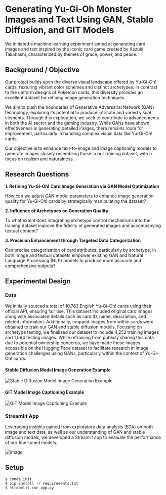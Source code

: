 # Generating Yu-Gi-Oh Monster Images and Text Using GAN, Stable Diffusion, and GIT Models
We initiated a machine learning experiment aimed at generating card images and text inspired by the iconic card game created by Kazuki Takahashi, characterized by themes of grace, power, and peace.

## Background / Objective 
Our project builds upon the diverse visual landscape offered by Yu-Gi-Oh! cards, featuring vibrant color schemes and distinct archetypes. In contrast to the uniform designs of Pokémon cards, this diversity provides an excellent dataset for refining image generation techniques.

We aim to push the boundaries of Generative Adversarial Network (GAN) technology, exploring its potential to produce intricate and varied visual elements. Through this exploration, we seek to contribute to advancements in both the AI sector and the gaming industry. While GANs have shown effectiveness in generating detailed images, there remains room for improvement, particularly in handling complex visual data like Yu-Gi-Oh! cards.

Our objective is to enhance text-to-image and image captioning models to generate images closely resembling those in our training dataset, with a focus on realism and naturalness.

## Research Questions
**1. Refining Yu-Gi-Oh! Card Image Generation via GAN Model Optimization**

How can we adjust GAN model parameters to enhance image generation quality for Yu-Gi-Oh! cards by strategically manipulating the dataset?

**2. Influence of Archetypes on Generation Quality**
   
To what extent does integrating archetype control mechanisms into the training dataset improve the fidelity of generated images and accompanying textual content?

**3. Precision Enhancement through Targeted Data Categorization**

Can precise categorization of card attributes, particularly by archetype, in both image and textual datasets empower existing GAN and Natural Language Processing (NLP) models to produce more accurate and comprehensive outputs?

## Experimental Design
### Data
We initially sourced a total of 10,763 English Yu-Gi-Oh! cards using their official API, ensuring fair use. This dataset included original card images along with associated details such as card ID, name, description, and related information. Additionally, cropped images from within cards were obtained to train our GAN and stable diffusion models. Focusing on archetype testing, we finalized our dataset to include 4,252 training images and 1,064 testing images. While refraining from publicly sharing this data due to potential ownership concerns, we have made these images accessible on the Hugging Face dataset to facilitate research in image generation challenges using GANs, particularly within the context of Yu-Gi-Oh! cards.

#### Stable Diffusion Model Image Generation Example
![Stable Diffusion Model Image Generation Example](https://github.com/nogibjj/Generating-Yu-Gi-Oh-Monsters-From-Archetypes/assets/141780408/46949cd7-d554-4915-8934-813e64c674e9)

#### GIT Model Image Captioning Example
![GIT Model Image Captioning Example](https://github.com/nogibjj/Generating-Yu-Gi-Oh-Monsters-From-Archetypes/assets/141780408/be2b1419-8215-42d5-b282-842dfd2aa91c)

### Streamlit App
Leveraging insights gained from exploratory data analysis (EDA) on both image and text data, as well as our understanding of GAN and stable diffusion models, we developed a Streamlit app to evaluate the performance of our fine-tuned models.

![image](https://github.com/nogibjj/Generating-Yu-Gi-Oh-Monsters-From-Archetypes/assets/141780408/14ae9d07-9ab9-4e4c-91cb-f28325099fb7)

## Setup

```
$ conda init 
$ pip install -r requirements.txt
$ streamlit run app.py
```
